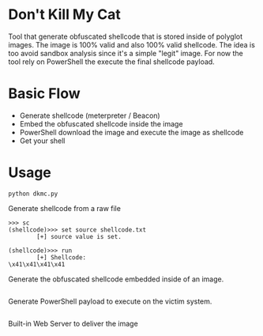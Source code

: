# Don't Kill My Cat
Tool that generate obfuscated shellcode that is stored inside of polyglot images. The image is 100% valid and also 100% valid shellcode. The idea is too avoid sandbox analysis since it's a simple "legit" image. For now the tool rely on PowerShell the execute the final shellcode payload.

# Basic Flow
* Generate shellcode (meterpreter / Beacon)
* Embed the obfuscated shellcode inside the image
* PowerShell download the image and execute the image as shellcode
* Get your shell

# Usage
```
python dkmc.py
```

Generate shellcode from a raw file
```
>>> sc
(shellcode)>>> set source shellcode.txt
        [+] source value is set.

(shellcode)>>> run
        [+] Shellcode:
\x41\x41\x41\x41
```

Generate the obfuscated shellcode embedded inside of an image.
```

```

Generate PowerShell payload to execute on the victim system.
```

```

Built-in Web Server to deliver the image
```

```
